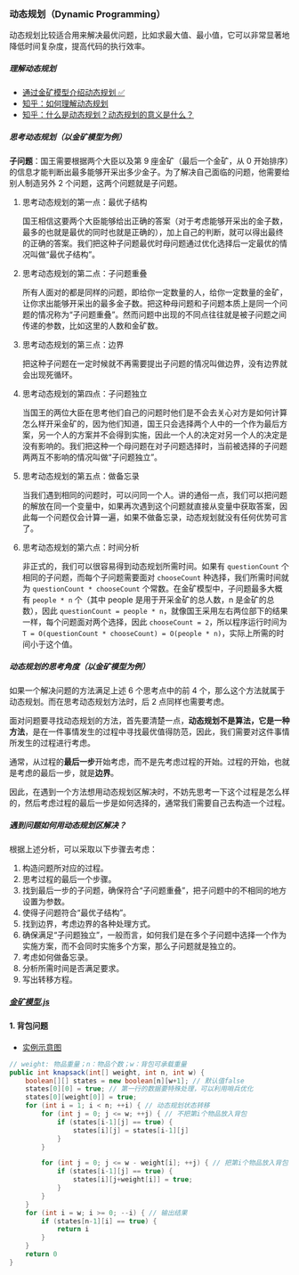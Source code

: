 ### 动态规划（Dynamic Programming）

动态规划比较适合用来解决最优问题，比如求最大值、最小值，它可以非常显著地降低时间复杂度，提高代码的执行效率。

##### 理解动态规划

-   [通过金矿模型介绍动态规划 ✅](https://www.cnblogs.com/SDJL/archive/2008/08/22/1274312.html)
-   [知乎：如何理解动态规划](https://www.zhihu.com/question/39948290)
-   [知乎：什么是动态规划？动态规划的意义是什么？](https://www.zhihu.com/question/23995189/answer/56259510)

##### 思考动态规划（以金矿模型为例）

**子问题**：国王需要根据两个大臣以及第 9 座金矿（最后一个金矿，从 0 开始排序）的信息才能判断出最多能够开采出多少金子。为了解决自己面临的问题，他需要给别人制造另外 2 个问题，这两个问题就是子问题。

1. 思考动态规划的第一点：最优子结构

    国王相信这要两个大臣能够给出正确的答案（对于考虑能够开采出的金子数，最多的也就是最优的同时也就是正确的），加上自己的判断，就可以得出最终的正确的答案。我们把这种子问题最优时母问题通过优化选择后一定最优的情况叫做“最优子结构”。

2. 思考动态规划的第二点：子问题重叠

    所有人面对的都是同样的问题，即给你一定数量的人，给你一定数量的金矿，让你求出能够开采出的最多金子数。把这种母问题和子问题本质上是同一个问题的情况称为“子问题重叠”。然而问题中出现的不同点往往就是被子问题之间传递的参数，比如这里的人数和金矿数。

3. 思考动态规划的第三点：边界

    把这种子问题在一定时候就不再需要提出子问题的情况叫做边界，没有边界就会出现死循环。

4. 思考动态规划的第四点：子问题独立

    当国王的两位大臣在思考他们自己的问题时他们是不会去关心对方是如何计算怎么样开采金矿的，因为他们知道，国王只会选择两个人中的一个作为最后方案，另一个人的方案并不会得到实施，因此一个人的决定对另一个人的决定是没有影响的。我们把这种一个母问题在对子问题选择时，当前被选择的子问题两两互不影响的情况叫做“子问题独立”。

5. 思考动态规划的第五点：做备忘录

    当我们遇到相同的问题时，可以问同一个人。讲的通俗一点，我们可以把问题的解放在同一个变量中，如果再次遇到这个问题就直接从变量中获取答案，因此每一个问题仅会计算一遍，如果不做备忘录，动态规划就没有任何优势可言了。

6. 思考动态规划的第六点：时间分析

    非正式的，我们可以很容易得到动态规划所需时间。如果有 `questionCount` 个相同的子问题，而每个子问题需要面对 `chooseCount` 种选择，我们所需时间就为 `questionCount * chooseCount` 个常数。在金矿模型中，子问题最多大概有 `people * n` 个（其中 people 是用于开采金矿的总人数，n 是金矿的总数），因此 `questionCount = people * n`，就像国王采用左右两位部下的结果一样，每个问题面对两个选择，因此 `chooseCount = 2`，所以程序运行时间为 `T = O(questionCount * chooseCount) = O(people * n)`，实际上所需的时间小于这个值。

##### 动态规划的思考角度（以金矿模型为例）

如果一个解决问题的方法满足上述 6 个思考点中的前 4 个，那么这个方法就属于动态规划。而在思考动态规划方法时，后 2 点同样也需要考虑。

面对问题要寻找动态规划的方法，首先要清楚一点，**动态规划不是算法，它是一种方法**，是在一件事情发生的过程中寻找最优值得防范，因此，我们需要对这件事情所发生的过程进行考虑。

通常，从过程的**最后一步**开始考虑，而不是先考虑过程的开始。过程的开始，也就是考虑的最后一步，就是**边界**。

因此，在遇到一个方法想用动态规划区解决时，不妨先思考一下这个过程是怎么样的，然后考虑过程的最后一步是如何选择的，通常我们需要自己去构造一个过程。

##### 遇到问题如何用动态规划区解决？

根据上述分析，可以采取以下步骤去考虑：

1.  构造问题所对应的过程。
2.  思考过程的最后一个步骤。
3.  找到最后一步的子问题，确保符合“子问题重叠”，把子问题中的不相同的地方设置为参数。
4.  使得子问题符合“最优子结构”。
5.  找到边界，考虑边界的各种处理方式。
6.  确保满足“子问题独立”，一般而言，如何我们是在多个子问题中选择一个作为实施方案，而不会同时实施多个方案，那么子问题就是独立的。
7.  考虑如何做备忘录。
8.  分析所需时间是否满足要求。
9.  写出转移方程。

##### [金矿模型.js](/Algo/DP-GoldMine.js)

#### 1. 背包问题

-   [实例示意图](/MindMap/Geek/40.动态规划背包问题实例.jpg)

```java
// weight: 物品重量；n：物品个数；w：背包可承载重量
public int knapsack(int[] weight, int n, int w) {
    boolean[][] states = new boolean[n][w+1]; // 默认值false
    states[0][0] = true; // 第一行的数据要特殊处理，可以利用哨兵优化
    states[0][weight[0]] = true;
    for (int i = 1; i < n; ++i) { // 动态规划状态转移
        for (int j = 0; j <= w; ++j) { // 不把第i个物品放入背包
            if (states[i-1][j] == true) {
                states[i][j] = states[i-1][j]
            }
        }

        for (int j = 0; j <= w - weight[i]; ++j) { // 把第i个物品放入背包
            if (states[i-1][j] == true) {
                states[i][j+weight[i]] = true;
            }
        }
    }
    for (int i = w; i >= 0; --i) { // 输出结果
        if (states[n-1][i] == true) {
            return i
        }
    }
    return 0
}
```
